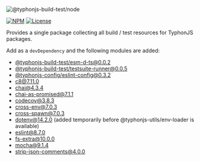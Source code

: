![@typhonjs-build-test/node](https://i.imgur.com/uVkSdmQ.jpg)

[![NPM](https://img.shields.io/npm/v/@typhonjs-build-test/node.svg?label=npm)](https://www.npmjs.com/package/@typhonjs-build-test/node)
[![License](https://img.shields.io/badge/license-MIT-yellowgreen.svg?style=flat)](https://github.com/typhonjs-node-build-test/node/blob/main/LICENSE)

Provides a single package collecting all build / test resources for TyphonJS packages.

Add as a `devDependency` and the following modules are added:

- [@typhonjs-build-test/esm-d-ts@0.0.2](https://www.npmjs.com/package/@typhonjs-build-test/esm-d-ts)
- [@typhonjs-build-test/testsuite-runner@0.0.5](https://www.npmjs.com/package/@typhonjs-build-test/testsuite-runner)
- [@typhonjs-config/eslint-config@0.3.2](https://www.npmjs.com/package/@typhonjs-config/eslint-config)
- [c8@7.11.0](https://www.npmjs.com/package/c8)
- [chai@4.3.4](https://www.npmjs.com/package/chai)
- [chai-as-promised@7.1.1](https://www.npmjs.com/package/chai-as-promised)
- [codecov@3.8.3](https://www.npmjs.com/package/codecov)
- [cross-env@7.0.3](https://www.npmjs.com/package/cross-env)
- [cross-spawn@7.0.3](https://www.npmjs.com/package/cross-spawn)  
- [dotenv@14.2.0](https://www.npmjs.com/package/dotenv) (added temporarily before @typhonjs-utils/env-loader is available)  
- [eslint@8.7.0](https://www.npmjs.com/package/eslint)
- [fs-extra@10.0.0](https://www.npmjs.com/package/fs-extra)
- [mocha@9.1.4](https://www.npmjs.com/package/mocha)
- [strip-json-comments@4.0.0](https://www.npmjs.com/package/strip-json-comments)
